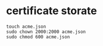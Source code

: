 # certificate storate

```
touch acme.json
sudo chown 2000:2000 acme.json
sudo chmod 600 acme.json
```
